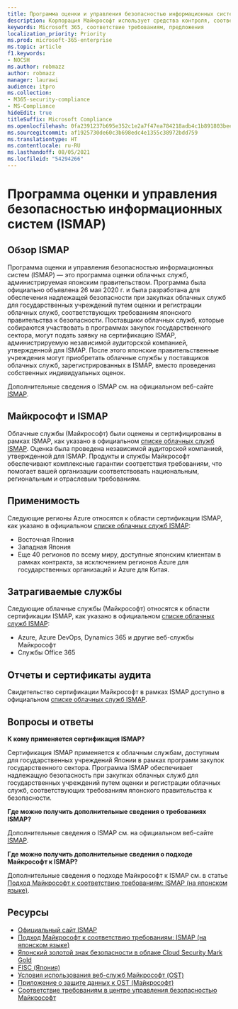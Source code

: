 ```yaml
---
title: Программа оценки и управления безопасностью информационных систем (ISMAP)
description: Корпорация Майкрософт использует средства контроля, соответствующие требованиям программы оценки и управления безопасностью информационных систем (ISMAP).
keywords: Microsoft 365, соответствие требованиям, предложения
localization_priority: Priority
ms.prod: microsoft-365-enterprise
ms.topic: article
f1.keywords:
- NOCSH
ms.author: robmazz
author: robmazz
manager: laurawi
audience: itpro
ms.collection:
- M365-security-compliance
- MS-Compliance
hideEdit: true
titleSuffix: Microsoft Compliance
ms.openlocfilehash: 0fa2391237b695e352c1e2a7f47ea784218adb4c1b891803beee438440f7d279
ms.sourcegitcommit: af1925730de60c3b698edc4e1355c38972bdd759
ms.translationtype: HT
ms.contentlocale: ru-RU
ms.lasthandoff: 08/05/2021
ms.locfileid: "54294266"
---
```

# <a name="information-system-security-management-and-assessment-program-ismap"></a>Программа оценки и управления безопасностью информационных систем (ISMAP)

## <a name="ismap-overview"></a>Обзор ISMAP

Программа оценки и управления безопасностью информационных систем (ISMAP) — это программа оценки облачных служб, администрируемая японским правительством. Программа была официально объявлена 26 мая 2020 г. и была разработана для обеспечения надлежащей безопасности при закупках облачных служб для государственных учреждений путем оценки и регистрации облачных служб, соответствующих требованиям японского правительства к безопасности. Поставщики облачных служб, которые собираются участвовать в программах закупок государственного сектора, могут подать заявку на сертификацию ISMAP, администрируемую независимой аудиторской компанией, утвержденной для ISMAP. После этого японские правительственные учреждения могут приобретать облачные службы у поставщиков облачных служб, зарегистрированных в ISMAP, вместо проведения собственных индивидуальных оценок.

Дополнительные сведения о ISMAP см. на официальном веб-сайте [ISMAP](https://www.ismap.go.jp/csm).

## <a name="microsoft-and-ismap"></a>Майкрософт и ISMAP

Облачные службы (Майкрософт) были оценены и сертифицированы в рамках ISMAP, как указано в официальном [списке облачных служб ISMAP](https://www.ismap.go.jp/csm?id=cloud_service_list). Оценка была проведена независимой аудиторской компанией, утвержденной для ISMAP. Продукты и службы Майкрософт обеспечивают комплексные гарантии соответствия требованиям, что помогает вашей организации соответствовать национальным, региональным и отраслевым требованиям.

## <a name="applicability"></a>Применимость

Следующие регионы Azure относятся к области сертификации ISMAP, как указано в официальном [списке облачных служб ISMAP](https://www.ismap.go.jp/csm?id=cloud_service_list):

- Восточная Япония
- Западная Япония
- Еще 40 регионов по всему миру, доступные японским клиентам в рамках контракта, за исключением регионов Azure для государственных организаций и Azure для Китая.

## <a name="services-in-scope"></a>Затрагиваемые службы

Следующие облачные службы (Майкрософт) относятся к области сертификации ISMAP, как указано в официальном [списке облачных служб ISMAP](https://www.ismap.go.jp/csm?id=cloud_service_list):

- Azure, Azure DevOps, Dynamics 365 и другие веб-службы Майкрософт
- Службы Office 365

## <a name="audit-reports-and-certificates"></a>Отчеты и сертификаты аудита

Свидетельство сертификации Майкрософт в рамках ISMAP доступно в официальном [списке облачных служб ISMAP](https://www.ismap.go.jp/csm?id=cloud_service_list).

## <a name="frequently-asked-questions"></a>Вопросы и ответы

**К кому применяется сертификация ISMAP?**

Сертификация ISMAP применяется к облачным службам, доступным для государственных учреждений Японии в рамках программ закупок государственного сектора. Программа ISMAP обеспечивает надлежащую безопасность при закупках облачных служб для государственных учреждений путем оценки и регистрации облачных служб, соответствующих требованиям японского правительства к безопасности.

**Где можно получить дополнительные сведения о требованиях ISMAP?**

Дополнительные сведения о ISMAP см. на официальном веб-сайте [ISMAP](https://www.ismap.go.jp/csm).

**Где можно получить дополнительные сведения о подходе Майкрософт к ISMAP?**

Дополнительные сведения о подходе Майкрософт к ISMAP см. в статье [Подход Майкрософт к соответствию требованиям: ISMAP (на японском языке)](https://www.microsoft.com/ja-jp/mscorp/legal/compliance?activetab=service%3aprimaryr7).

## <a name="resources"></a>Ресурсы

- [Официальный сайт ISMAP](https://www.ismap.go.jp/csm)
- [Подход Майкрософт к соответствию требованиям: ISMAP (на японском языке)](https://www.microsoft.com/ja-jp/mscorp/legal/compliance?activetab=service%3aprimaryr7)
- [Японский золотой знак безопасности в облаке Cloud Security Mark Gold](offering-cs-mark-gold-japan.md)
- [FISC (Япония)](offering-fisc-japan.md)
- [Условия использования веб-служб Майкрософт (OST)](https://aka.ms/Online-Services-Terms)
- [Приложение о защите данных к OST (Майкрософт)](https://aka.ms/DPA)
- [Соответствие требованиям в центре управления безопасностью Майкрософт](https://www.microsoft.com/trust-center/compliance/compliance-overview)
